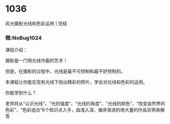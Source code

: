# 1036
风光摄影光线和色彩运用 | 完结
### 微:NoBug1024 


课程介绍：

摄影是一门用光线作画的艺术！

但是，在摄影的过程中，光线是最不可控制和最不好控制的。

本课程让你能在现有光线下拍出精彩的照片，学会对光线和色彩的运用。

你能学到什么？

老师将从“认识光线”、“光的强度”、“光线的角度”、“光线的颜色”、“改变自然界的色彩”、“色彩组合”6个知识点入手，由浅入深、循序渐进的用大量的作品实例来解答
